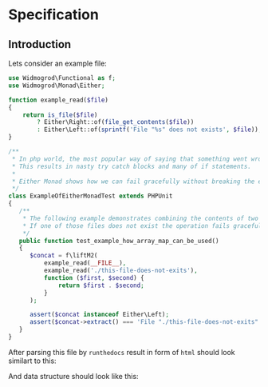 # Specification 
## Introduction

Lets consider an example file:

```php
use Widmogrod\Functional as f;
use Widmogrod\Monad\Either;

function example_read($file) 
{
    return is_file($file)
        ? Either\Right::of(file_get_contents($file))
        : Either\Left::of(sprintf('File "%s" does not exists', $file));
}

/**
 * In php world, the most popular way of saying that something went wrong is to throw an exception. 
 * This results in nasty try catch blocks and many of if statements. 
 *
 * Either Monad shows how we can fail gracefully without breaking the execution chain and making the code more readable.  
 */
class ExampleOfEitherMonadTest extends PHPUnit 
{
   /**
    * The following example demonstrates combining the contents of two files into one. 
    * If one of those files does not exist the operation fails gracefully.
    */
   public function test_example_how_array_map_can_be_used() 
   {
      $concat = f\liftM2(
          example_read(__FILE__),
          example_read('./this-file-does-not-exits'),
          function ($first, $second) {
              return $first . $second;
          }
      );

      assert($concat instanceof Either\Left);
      assert($concat->extract() === 'File "./this-file-does-not-exits" does not exists');
   }
}
```

After parsing this file by `runthedocs` result in form of `html` should look similart to this:



And data structure should look like this:
```json
```
